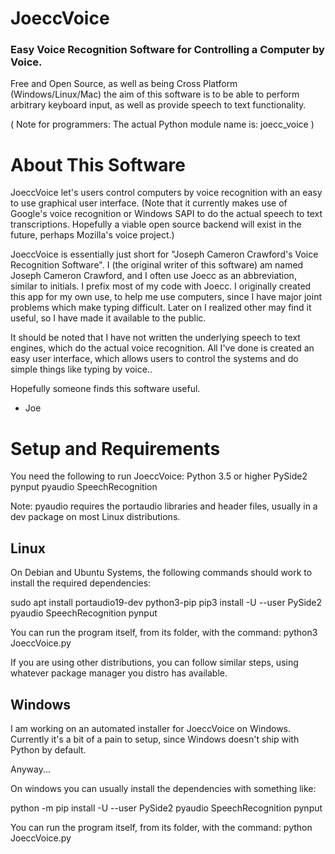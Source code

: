 JoeccVoice
===========

### Easy Voice Recognition Software for Controlling a Computer by Voice.


Free and Open Source, as well as being Cross Platform (Windows/Linux/Mac)
the aim of this software is to be able to perform arbitrary keyboard input,
as well as provide speech to text functionality.

( Note for programmers: The actual Python module name is:  joecc_voice )

About This Software
=========================

JoeccVoice let's users control computers by voice recognition with an easy to use graphical user interface.   (Note that it currently makes use of Google's voice recognition or Windows SAPI to do the actual speech to text transcriptions. Hopefully a viable open source backend will exist in the future, perhaps Mozilla's voice project.)

JoeccVoice is essentially just short for "Joseph Cameron Crawford's Voice Recognition Software". 
I (the original writer of this software) am named Joseph Cameron Crawford, 
and I often use Joecc as an abbreviation, similar to initials. 
I prefix most of my code with Joecc. I originally created this app for my own use, 
to help me use computers, since I have major joint problems which make typing difficult.
Later on I realized other may find it useful, so I have made it available to the public.

It should be noted that I have not written the underlying speech to text engines, 
which do the actual voice recognition.  All I've done is created an easy user interface, 
which allows users to control the systems and do simple things like typing by voice..

Hopefully someone finds this software useful.

- Joe




Setup and Requirements
=============

You need the following to run JoeccVoice:
Python 3.5 or higher
PySide2
pynput
pyaudio
SpeechRecognition



Note: pyaudio requires the portaudio libraries and header files, 
usually in a dev package on most Linux distributions.






Linux
---------------------

On Debian and Ubuntu Systems, the following commands should
work to install the required dependencies:

sudo apt install portaudio19-dev python3-pip
pip3 install -U --user PySide2 pyaudio SpeechRecognition pynput

You can run the program itself, from its folder, with the command:
python3 JoeccVoice.py

If you are using other distributions, you can follow similar steps,
using whatever package manager you distro has available.


Windows
-------------------

I am working on an automated installer for JoeccVoice on Windows.
Currently it's a bit of a pain to setup, since Windows doesn't ship with
Python by default.

Anyway...

On windows you can usually install the dependencies with something like:

python -m pip install -U --user PySide2 pyaudio SpeechRecognition pynput

You can run the program itself, from its folder, with the command:
python JoeccVoice.py
